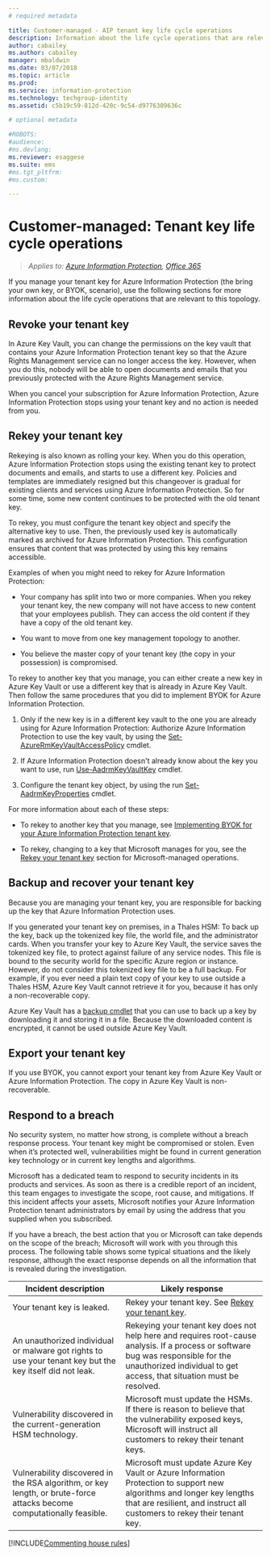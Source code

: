 ```yaml
---
# required metadata

title: Customer-managed - AIP tenant key life cycle operations
description: Information about the life cycle operations that are relevant if you manage your tenant key for Azure Information Protection (the bring your own key, or BYOK, scenario).
author: cabailey
ms.author: cabailey
manager: mbaldwin
ms.date: 03/07/2018
ms.topic: article
ms.prod:
ms.service: information-protection
ms.technology: techgroup-identity
ms.assetid: c5b19c59-812d-420c-9c54-d9776309636c

# optional metadata

#ROBOTS:
#audience:
#ms.devlang:
ms.reviewer: esaggese
ms.suite: ems
#ms.tgt_pltfrm:
#ms.custom:

---
```



# Customer-managed: Tenant key life cycle operations

>*Applies to: [Azure Information Protection](https://azure.microsoft.com/pricing/details/information-protection), [Office 365](http://download.microsoft.com/download/E/C/F/ECF42E71-4EC0-48FF-AA00-577AC14D5B5C/Azure_Information_Protection_licensing_datasheet_EN-US.pdf)*

If you manage your tenant key for Azure Information Protection (the bring your own key, or BYOK, scenario), use the following sections for more information about the life cycle operations that are relevant to this topology.

## Revoke your tenant key
In Azure Key Vault, you can change the permissions on the key vault that contains your Azure Information Protection tenant key so that the Azure Rights Management service can no longer access the key. However, when you do this, nobody will be able to open documents and emails that you previously protected with the Azure Rights Management service.

When you cancel your subscription for Azure Information Protection, Azure Information Protection stops using your tenant key and no action is needed from you.

## Rekey your tenant key
Rekeying is also known as rolling your key. When you do this operation, Azure Information Protection stops using the existing tenant key to protect documents and emails, and starts to use a different key. Policies and templates are immediately resigned but this changeover is gradual for existing clients and services using Azure Information Protection. So for some time, some new content continues to be protected with the old tenant key.

To rekey, you must configure the tenant key object and specify the alternative key to use. Then, the previously used key is automatically marked as archived for Azure Information Protection. This configuration ensures that content that was protected by using this key remains accessible.

Examples of when you might need to rekey for Azure Information Protection:

- Your company has split into two or more companies. When you rekey your tenant key, the new company will not have access to new content that your employees publish. They can access the old content if they have a copy of the old tenant key.

- You want to move from one key management topology to another. 

- You believe the master copy of your tenant key (the copy in your possession) is compromised.

To rekey to another key that you manage, you can either create a new key in Azure Key Vault or use a different key that is already in Azure Key Vault. Then follow the same procedures that you did to implement BYOK for Azure Information Protection.

1. Only if the new key is in a different key vault to the one you are already using for Azure Information Protection: Authorize Azure Information Protection to use the key vault, by using the [Set-AzureRmKeyVaultAccessPolicy](/powershell/module/azurerm.keyvault/set-azurermkeyvaultaccesspolicy) cmdlet.

2. If Azure Information Protection doesn't already know about the key you want to use, run [Use-AadrmKeyVaultKey](/powershell/module/aadrm/use-aadrmkeyvaultkey) cmdlet.

3. Configure the tenant key object, by using the run [Set-AadrmKeyProperties](/powershell/module/aadrm/set-aadrmkeyproperties) cmdlet.

For more information about each of these steps:

- To rekey to another key that you manage, see [Implementing BYOK for your Azure Information Protection tenant key](../plan-design/plan-implement-tenant-key.md#implementing-byok-for-your-azure-information-protection-tenant-key).

- To rekey, changing to a key that Microsoft manages for you, see the [Rekey your tenant key](operations-microsoft-managed-tenant-key.md#rekey-your-tenant-key) section for Microsoft-managed operations.

## Backup and recover your tenant key
Because you are managing your tenant key, you are responsible for backing up the key that Azure Information Protection uses. 

If you generated your tenant key on premises, in a Thales HSM: To back up the key, back up the tokenized key file, the world file, and the administrator cards. When you transfer your key to Azure Key Vault, the service saves the tokenized key file, to protect against failure of any service nodes. This file is bound to the security world for the specific Azure region or instance. However, do not consider this tokenized key file to be a full backup. For example, if you ever need a plain text copy of your key to use outside a Thales HSM, Azure Key Vault cannot retrieve it for you, because it has only a non-recoverable copy.

Azure Key Vault has a [backup cmdlet](/powershell/module/azurerm.keyvault/Backup-AzureKeyVaultKey) that you can use to back up a key by downloading it and storing it in a file. Because the downloaded content is encrypted, it cannot be used outside Azure Key Vault. 

## Export your tenant key
If you use BYOK, you cannot export your tenant key from Azure Key Vault or Azure Information Protection. The copy in Azure Key Vault is non-recoverable. 

## Respond to a breach
No security system, no matter how strong, is complete without a breach response process. Your tenant key might be compromised or stolen. Even when it’s protected well, vulnerabilities might be found in current generation key technology or in current key lengths and algorithms.

Microsoft has a dedicated team to respond to security incidents in its products and services. As soon as there is a credible report of an incident, this team engages to investigate the scope, root cause, and mitigations. If this incident affects your assets, Microsoft notifies your Azure Information Protection tenant administrators by email by using the address that you supplied when you subscribed.

If you have a breach, the best action that you or Microsoft can take depends on the scope of the breach; Microsoft will work with you through this process. The following table shows some typical situations and the likely response, although the exact response depends on all the information that is revealed during the investigation.

|Incident description|Likely response|
|------------------------|-------------------|
|Your tenant key is leaked.|Rekey your tenant key. See [Rekey your tenant key](#rekey-your-tenant-key).|
|An unauthorized individual or malware got rights to use your tenant key but the key itself did not leak.|Rekeying your tenant key does not help here and requires root-cause analysis. If a process or software bug was responsible for the unauthorized individual to get access, that situation must be resolved.|
|Vulnerability discovered in the current-generation HSM technology.|Microsoft must update the HSMs. If there is reason to believe that the vulnerability exposed keys, Microsoft will instruct all customers to rekey their tenant keys.|
|Vulnerability discovered in the RSA algorithm, or key length, or brute-force attacks become computationally feasible.|Microsoft must update Azure Key Vault or Azure Information Protection to support new algorithms and longer key lengths that are resilient, and instruct all customers to rekey their tenant key.|

[!INCLUDE[Commenting house rules](../includes/houserules.md)]

